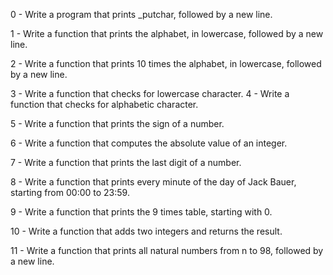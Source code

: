 0 - Write a program that prints _putchar, followed by a new line. 

1 - Write a function that prints the alphabet, in lowercase, followed by a new line. 

2 - Write a function that prints 10 times the alphabet, in lowercase, followed by a new line.

3 - Write a function that checks for lowercase character.  4 - Write a function that checks for alphabetic character.

5 - Write a function that prints the sign of a number. 

6 - Write a function that computes the absolute value of an integer. 

7 - Write a function that prints the last digit of a number. 

8 - Write a function that prints every minute of the day of Jack Bauer, starting from 00:00 to 23:59. 

9 - Write a function that prints the 9 times table, starting with 0. 

10 - Write a function that adds two integers and returns the result. 

11 - Write a function that prints all natural numbers from n to 98, followed by a new line.
